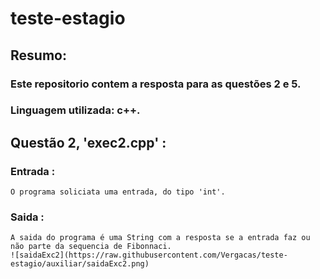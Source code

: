 # teste-estagio
## Resumo: 
### Este repositorio contem a resposta para as questões 2 e 5.
### Linguagem utilizada: c++.

## Questão 2, 'exec2.cpp' :
### Entrada :
    O programa soliciata uma entrada, do tipo 'int'.
### Saida : 
    A saida do programa é uma String com a resposta se a entrada faz ou não parte da sequencia de Fibonnaci.
    ![saidaExc2](https://raw.githubusercontent.com/Vergacas/teste-estagio/auxiliar/saidaExc2.png)


